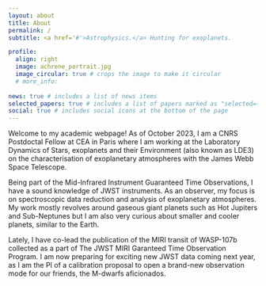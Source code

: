 ```yaml
---
layout: about
title: About
permalink: /
subtitle: <a href='#'>Astrophysics.</a> Hunting for exoplanets.

profile:
  align: right
  image: achrene_portrait.jpg
  image_circular: true # crops the image to make it circular
  # more_info: 
  
news: true # includes a list of news items
selected_papers: true # includes a list of papers marked as "selected={true}"
social: true # includes social icons at the bottom of the page
---
```


Welcome to my academic webpage! As of October 2023, I am a CNRS Postdoctal Fellow at CEA in Paris where I am working at the Laboratory Dynamics of Stars, exoplanets and their Environment (also known as LDE3) on the characterisation of exoplanetary atmospheres with the James Webb Space Telescope. 

Being part of the Mid-Infrared Instrument Guaranteed Time Observations, I have a sound knowledge of JWST instruments. As an observer, my focus is on spectroscopic data reduction and analysis of exoplanetary atmospheres. My work mostly revolves around gaseous giant planets such as Hot Jupiters and Sub-Neptunes but I am also very curious about smaller and cooler planets, similar to the Earth.

Lately, I have co-lead the publication of the MIRI transit of WASP-107b collected as a part of The JWST MIRI Garanteed Time Observation Program. I am now preparing for exciting new JWST data coming next year, as I am the PI of a calibration proposal to open a brand-new observation mode for our friends, the M-dwarfs aficionados. 
